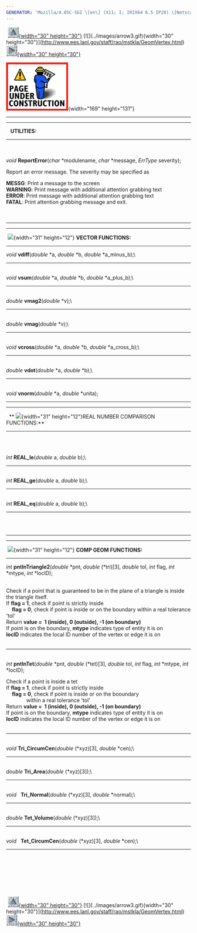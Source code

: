 ```yaml
---
GENERATOR: 'Mozilla/4.05C-SGI \[en\] (X11; I; IRIX64 6.5 IP28) \[Netscape\]'
---
```


 [![](../images/arrow2.gif){width="30"
height="30"}](http://www.ees.lanl.gov/staff/rao/mstkla/mstkla.html#UTILITIES:) [![](../images/arrow3.gif){width="30"
height="30"}](http://www.ees.lanl.gov/staff/rao/mstkla/GeomVertex.html) [![](../images/arrow4.gif){width="30"
height="30"}](http://www.ees.lanl.gov/staff/rao/mstkla/example.html)

![](../images/construction14.gif){width="169" height="131"}

------------------------------------------------------------------------

------------------------------------------------------------------------

   **UTILITIES:**

------------------------------------------------------------------------

\
 \
*void* **ReportError**(*char* \*modulename, *char* \*message, *ErrType*
severity);

Report an error message. The severity may be specified as

**MESSG**: Print a message to the screen\
**WARNING**: Print message with additional attention grabbing text\
**ERROR**: Print message with additional attention grabbing text\
**FATAL**: Print attention grabbing message and exit.\
 \
 

------------------------------------------------------------------------

------------------------------------------------------------------------

 ![](../images/new1.gif){width="31" height="12"} **VECTOR FUNCTIONS:**

------------------------------------------------------------------------

*void* **vdiff**(*double* \*a, *double* \*b, *double* \*a\_minus\_b);\

------------------------------------------------------------------------

\
*void* **vsum**(*double* \*a, *double* \*b, *double* \*a\_plus\_b);\

------------------------------------------------------------------------

\
*double* **vmag2**(*double* \*v);\

------------------------------------------------------------------------

\
*double* **vmag**(*double* \*v);\

------------------------------------------------------------------------

\
*void* **vcross**(*double* \*a, *double* \*b, *double* \*a\_cross\_b);\

------------------------------------------------------------------------

\
*double* **vdot**(*double* \*a, *double* \*b);\

------------------------------------------------------------------------

\
*void* **vnorm**(*double* \*a, *double* \*unita);

------------------------------------------------------------------------

------------------------------------------------------------------------

  ** ![](../images/new1.gif){width="31" height="12"}REAL NUMBER
COMPARISON FUNCTIONS:**

------------------------------------------------------------------------

\
 

*int* **REAL\_le**(*double* a, *double* b);\

------------------------------------------------------------------------

\
*int* **REAL\_ge**(*double* a, *double* b);\

------------------------------------------------------------------------

\
*int* **REAL\_eq**(*double* a, *double* b);\

------------------------------------------------------------------------

\
 

------------------------------------------------------------------------

------------------------------------------------------------------------

 ![](../images/new1.gif){width="31" height="12"} **COMP GEOM
FUNCTIONS:**

------------------------------------------------------------------------

*int* **pntInTriangle2**(*double* \*pnt, *double* (\*tri)\[3\], *double*
tol, *int* flag, *int* \*mtype, *int* \*locID);\
 

Check if a point that is guaranteed to be in the plane of a triangle is
inside the triangle itself.\
If **flag = 1**, check if point is strictly inside\
    **flag = 0**, check if point is inside or on the boundary within a
real tolerance 'tol'\
Return **value =  1 (inside), 0 (outside), -1 (on boundary)**\
If point is on the boundary, **mtype** indicates type of entity it is
on\
**locID** indicates the local ID number of the vertex or edge it is on\
 

------------------------------------------------------------------------

\
*int* **pntInTet**(*double* \*pnt, *double* (\*tet)\[3\], *double* tol,
*int* flag, *int* \*mtype, *int* \*locID);

Check if a point is inside a tet\
If **flag = 1**, check if point is strictly inside\
    **flag = 0**, check if point is inside or on the booundary\
              within a real tolerance 'tol'\
Return **value =  1 (inside), 0 (outside), -1 (on boundary)**\
If point is on the boundary, **mtype** indicates type of entity it is
on\
**locID** indicates the local ID number of the vertex or edge it is on\
 

------------------------------------------------------------------------

\
*void* **Tri\_CircumCen**(*double* (\*xyz)\[3\], *double* \*cen);\

------------------------------------------------------------------------

\
*double* **Tri\_Area**(*double* (\*xyz)\[3\]);\

------------------------------------------------------------------------

\
*void*   **Tri\_Normal**(*double* (\*xyz)\[3\], *double* \*normal);\

------------------------------------------------------------------------

\
*double* **Tet\_Volume**(*double* (\*xyz)\[3\]);\

------------------------------------------------------------------------

\
*void*   **Tet\_CircumCen**(*double* (\*xyz)\[3\], *double* \*cen);\

------------------------------------------------------------------------

\
 \
 

 \
 

 [![](../images/arrow2.gif){width="30"
height="30"}](http://www.ees.lanl.gov/staff/rao/mstkla/mstkla.html#UTILITIES:) [![](../images/arrow3.gif){width="30"
height="30"}](http://www.ees.lanl.gov/staff/rao/mstkla/GeomVertex.html) [![](../images/arrow4.gif){width="30"
height="30"}](http://www.ees.lanl.gov/staff/rao/mstkla/example.html)
